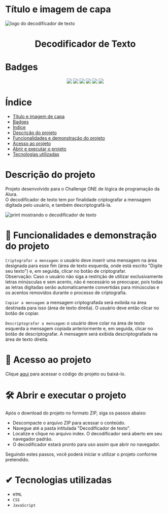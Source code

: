 # Título e imagem de capa 

![logo do decodificador de texto](https://github.com/user-attachments/assets/c134a715-823e-4eac-b7c7-8618c644d408)
<h1 align="center"> Decodificador de Texto </h1>

# Badges

<p align="center">
    <img src="https://img.shields.io/badge/Status-Finalizado-green">
    <img src="https://img.shields.io/badge/Data%20de%20Lan%C3%A7amento-Agosto%202024-blue">
    <img src="https://img.shields.io/badge/Data%20de%20Lan%C3%A7amento-Agosto%202024-blue">
    <img src="https://img.shields.io/github/license/Caroline-Fraga/decodificador">
    <img src="https://img.shields.io/github/forks/Caroline-Fraga/decodificador">
    <img src="https://img.shields.io/github/stars/Caroline-Fraga/decodificador">
</p>

# Índice

- [Título e imagem de capa](#Título-e-imagem-de-capa)
- [Badges](#Badges)
- [Índice](#Índice)
- [Descrição do projeto](#Descrição-do-projeto)
- [Funcionalidades e demonstração do projeto](#🔨-Funcionalidades-e-demonstração-do-projeto)
- [Acesso ao projeto](#📁-Acesso-ao-projeto)
- [Abrir e executar o projeto](#🛠-Abrir-e-executar-o-projeto)
- [Tecnologias utilizadas](#✔-Tecnologias-utilizadas)


# Descrição do projeto

Projeto desenvolvido para o Challenge ONE de lógica de programação da Alura.<br>O decodificador de texto tem por finalidade criptografar a mensagem digitada pelo usuário, e também descriptografá-la.

![print mostrando o decodificador de texto](https://github.com/user-attachments/assets/d275847a-67fa-4f49-8d63-ceeaa9683083)

# 🔨 Funcionalidades e demonstração do projeto

`Criptografar a mensagem`: o usuário deve inserir uma mensagem na área designada para esse fim (área de texto esquerda, onde está escrito "Digite seu texto") e, em seguida, clicar no botão de criptografar. <br> Observação: Caso o usuário não siga a restrição de utilizar exclusivamente letras minúsculas e sem acento, não é necessário se preocupar, pois todas as letras digitadas serão automaticamente convertidas para minúsculas e os acentos removidos durante o processo de criptografia.

`Copiar a mensagem`: a mensagem criptografada será exibida na área destinada para isso (área de texto direita). O usuário deve então clicar no botão de copiar.

`Descriptografar a mensagem`: o usuário deve colar na área de texto esquerda a mensagem copiada anteriormente  e, em seguida, clicar no botão de descriptografar. A mensagem será exibida descriptografada na área de texto direita.

# 📁 Acesso ao projeto

Clique [aqui](https://github.com/Caroline-Fraga/decodificador) para acessar o código do projeto ou baixá-lo.

# 🛠 Abrir e executar o projeto

Após o download do projeto no formato ZIP, siga os passos abaixo:

- Descompacte o arquivo ZIP para acessar o conteúdo.
- Navegue até a pasta intitulada "Decodificador de texto".
- Localize e clique no arquivo index. O decodificador será aberto em seu navegador padrão.
- O decodificador estará pronto para uso assim que abrir no navegador.

Seguindo estes passos, você poderá iniciar e utilizar o projeto conforme pretendido.

# ✔ Tecnologias utilizadas

- `HTML`
- `CSS`
- `JavaScript`



